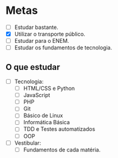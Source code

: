 # Metas

- [ ] Estudar bastante.
- [x] Utilizar o transporte público.
- [ ] Estudar para o ENEM.
- [ ] Estudar os fundamentos de tecnologia.

## O que estudar

- [ ] Tecnologia:
  - [ ] HTML/CSS e Python
  - [ ] JavaScript
  - [ ] PHP
  - [ ] Git
  - [ ] Básico de Linux
  - [ ] Informática Básica
  - [ ] TDD e Testes automatizados
  - [ ] OOP
- [ ] Vestibular:
  - [ ] Fundamentos de cada matéria.